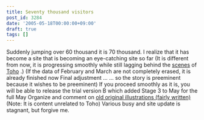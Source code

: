 ```yaml
---
title: Seventy thousand visitors
post_id: 3284
date: '2005-05-18T00:00:00+09:00'
draft: true
tags: []
---
```


Suddenly jumping over 60 thousand it is 70 thousand. I realize that it has become a site that is becoming an eye-catching site so far (It is different from now, it is progressing smoothly while still lagging behind the [scenes](https://danmaq.com/!/thA/) of [Toho](https://danmaq.com/!/thA/) .) (If the data of February and March are not completely erased, it is already finished now Final adjustment ... ... so the story is preeminent because it wishes to be preeminent) If you proceed smoothly as it is, you will be able to release the trial version B which added Stage 3 to May for the full May Organize and comment on [old original illustrations (fairly written)](https://danmaq.com/category/products/illustration) (Note: It is content unrelated to Toho) Various busy and site update is stagnant, but forgive me.
